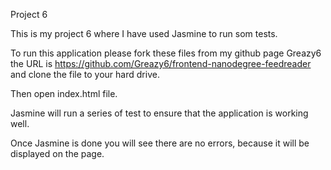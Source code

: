 Project 6

This is my project 6 where I have used Jasmine to run som tests.

To run this application please fork these files from my github page Greazy6 
the URL is https://github.com/Greazy6/frontend-nanodegree-feedreader 
and clone the file to your hard drive.

Then open index.html file.

Jasmine will run a series of test to ensure that the application is working well.

Once Jasmine is done you will see there are no errors, because it will 
be displayed on the page.




